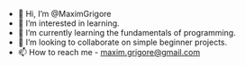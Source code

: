 - 👋 Hi, I’m @MaximGrigore
- 👀 I’m interested in learning.
- 🌱 I’m currently learning the fundamentals of programming.
- 💞️ I’m looking to collaborate on simple beginner projects.
- 📫 How to reach me - maxim.grigore@gmail.com

<!---
MaximGrigore/MaximGrigore is a ✨ special ✨ repository because its `README.md` (this file) appears on your GitHub profile.
You can click the Preview link to take a look at your changes.
--->
